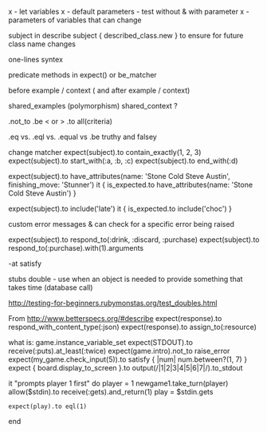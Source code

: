 x - let variables
x - default parameters - test without & with parameter
x - parameters of variables that can change

subject in describe
subject { described_class.new } to ensure for future class name changes

one-lines syntex

predicate methods in expect() or be_matcher

before example / context ( and after example / context)

shared_examples (polymorphism)
shared_context ?

.not_to
.be < or >
.to all(criteria)

.eq vs. .eql vs. .equal vs .be
truthy and falsey

change matcher
expect(subject).to contain_exactly(1, 2, 3)
expect(subject).to start_with(:a, :b, :c)
expect(subject).to end_with(:d)

expect(subject).to have_attributes(name: 'Stone Cold Steve Austin', finishing_move: 'Stunner')
it { is_expected.to have_attributes(name: 'Stone Cold Steve Austin') }

expect(subject).to include('late')
it { is_expected.to include('choc') }

custom error messages & can check for a specific error being raised

expect(subject).to respond_to(:drink, :discard, :purchase)
expect(subject).to respond_to(:purchase).with(1).arguments

-at satisfy

stubs double - use when an object is needed to provide something that takes time (database call)

http://testing-for-beginners.rubymonstas.org/test_doubles.html

From http://www.betterspecs.org/#describe
  expect(response).to respond_with_content_type(:json)
  expect(response).to assign_to(:resource)


what is:
game.instance_variable_set
expect(STDOUT).to receive(:puts).at_least(:twice)
expect(game.intro).not_to raise_error
expect(my_game.check_input(5)).to satisfy { |num| num.between?(1, 7) }
expect { board.display_to_screen }.to output(/\|1\|2\|3\|4\|5\|6\|7\|/).to_stdout

it "prompts player 1 first" do
    player = 1
    newgame1.take_turn(player)
    allow($stdin).to receive(:gets).and_return(1)
    play = $stdin.gets
    
    expect(play).to eql(1)
end